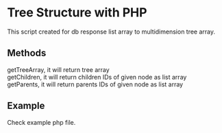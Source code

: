 # Tree Structure with PHP

This script created for db response list array to multidimension tree array.

## Methods

getTreeArray, it will return tree array  
getChildren, it will return children IDs of given node as list array  
getParents, it will return parents IDs of given node as list array  

## Example

Check example php file.
